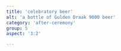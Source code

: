 ```yaml
---
title: 'celebratory beer'
alt: 'a bottle of Gulden Draak 9000 beer'
category: 'after-ceremony'
group: 5
aspect: '3:2'

---
```

